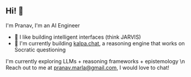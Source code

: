 ## Hi! 👋

I'm Pranav, I'm an AI Engineer

- 🔭 I like building intelligent interfaces (think JARVIS)
- 🌱 I'm currently building [kalpa.chat](https://kalpa.chat), a reasoning engine that works on Socratic questioning


I'm currently exploring LLMs + reasoning frameworks + epistemology \n
Reach out to me at pranav.marla@gmail.com, I would love to chat!
  

<!--
**marlaman/marlaman** is a ✨ _special_ ✨ repository because its `README.md` (this file) appears on your GitHub profile.

Here are some ideas to get you started:

- 🔭 I’m currently working on ...
- 🌱 I’m currently learning ...
- 👯 I’m looking to collaborate on ...
- 🤔 I’m looking for help with ...
- 💬 Ask me about ...
- 📫 How to reach me: ...
- 😄 Pronouns: ...
- ⚡ Fun fact: ...
-->
